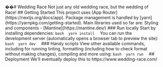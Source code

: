 ��#   W e d d i n g   R a c e 
 
 
 
 N o t   j u s t   a n y   o l d   w e d d i n g   r a c e ,   b u t   t h e   w e d d i n g   o f   R a c e ! 
 
 
 
 # #   G e t t i n g   S t a r t e d 
 
 
 
 T h i s   p r o j e c t   u s e s   [ A p p   R o u t e r ] ( h t t p s : / / n e x t j s . o r g / d o c s / a p p ) .   P a c k a g e   m a n a g e m e n t   i s   h a n d l e d   b y   [ y a r n ] ( h t t p s : / / y a r n p k g . c o m / g e t t i n g - s t a r t e d ) .   M a i n   l i b r a r i e s   u s e d   s o   f a r   a r e : 
 
 
 
 S t y l i n g   a n d   c o m p o n e n t s 
 
 
 
 -   [ M a n t i n e ] ( h t t p s : / / m a n t i n e . d e v / ) 
 
 
 
 # # #   R u n   l o c a l l y 
 
 
 
 S t a r t   b y   i n s t a l l i n g   d e p e n d e n c i e s : 
 
 
 
 ` ` ` b a s h 
 
 y a r n   i n s t a l l 
 
 ` ` ` 
 
 
 
 Y o u   c a n   r u n   t h e   d e v e l o p m e n t   s e r v e r   ( a u t o m a t i c a l l y   o p e n s   a   b r o w s e r   t a b   t o   p r e v i e w   t h e   s i t e ) : 
 
 
 
 ` ` ` b a s h 
 
 y a r n   d e v 
 
 ` ` ` 
 
 
 
 # # #   H a n d y   s c r i p t s 
 
 
 
 V i e w   o t h e r   a v a i l a b l e   c o m m a n d s ,   i n c l u d i n g   f o r   r u n n i n g   l i n t i n g ,   f o r m a t t i n g   ( i n c l u d i n g   h o w   t o   c h e c k   f o r m a t   w i t h o u t   m a k i n g   c h a n g e s ) ,   c o m p i l i n g   a n d   m o r e   u s i n g : 
 
 
 
 ` ` ` b a s h 
 
 y a r n   r u n 
 
 ` ` ` 
 
 
 
 # #   D e p l o y m e n t 
 
 
 
 W e ' l l   e v e n t u a l l y   d e p l o y   t h i s   t o   h t t p s : / / w w w . w e d d i n g - r a c e . c o m / 
 
 
